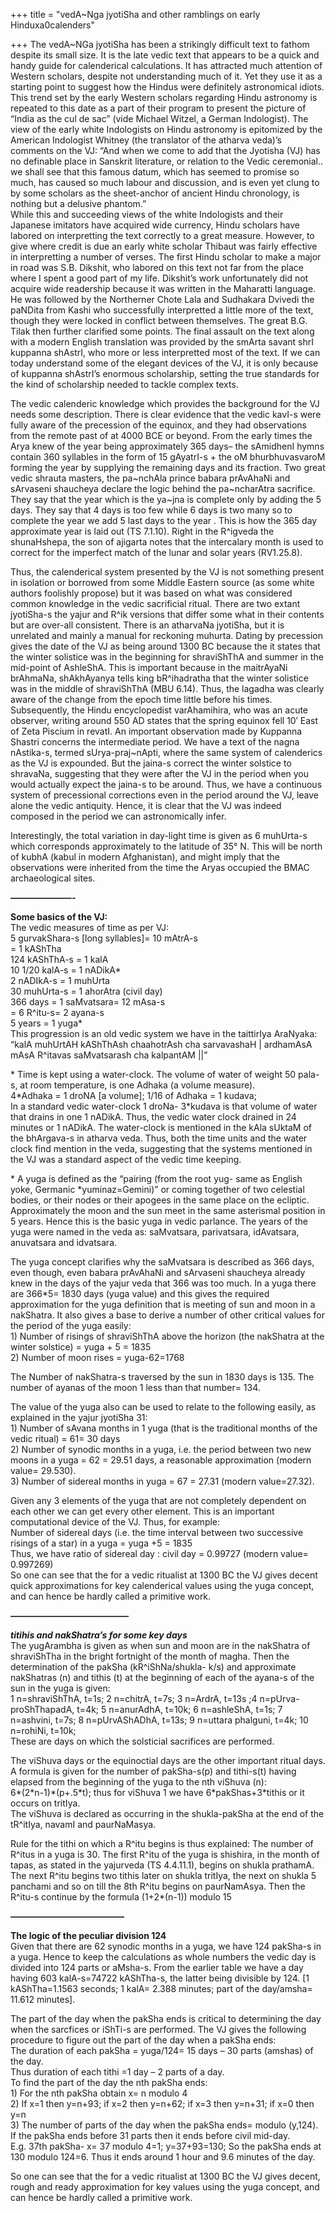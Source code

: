 +++
title = "vedA~Nga jyotiSha and other ramblings on early Hinduxa0calenders"

+++
The vedA\~NGa jyotiSha has been a strikingly difficult text to fathom
despite its small size. It is the late vedic text that appears to be a
quick and handy guide for calenderical calculations. It has attracted
much attention of Western scholars, despite not understanding much of
it. Yet they use it as a starting point to suggest how the Hindus were
definitely astronomical idiots. This trend set by the early Western
scholars regarding Hindu astronomy is repeated to this date as a part of
their program to present the picture of “India as the cul de sac” (vide
Michael Witzel, a German Indologist). The view of the early white
Indologists on Hindu astronomy is epitomized by the American Indologist
Whitney (the translator of the atharva veda)’s comments on the VJ: “And
when we come to add that the Jyotisha (VJ) has no definable place in
Sanskrit literature, or relation to the Vedic ceremonial.. we shall see
that this famous datum, which has seemed to promise so much, has caused
so much labour and discussion, and is even yet clung to by some scholars
as the sheet-anchor of ancient Hindu chronology, is nothing but a
delusive phantom.”  
While this and succeeding views of the white Indologists and their
Japanese imitators have acquired wide currency, Hindu scholars have
labored on interpretting the text correctly to a great measure. However,
to give where credit is due an early white scholar Thibaut was fairly
effective in interpretting a number of verses. The first Hindu scholar
to make a major in road was S.B. Dikshit, who labored on this text not
far from the place where I spent a good part of my life. Dikshit’s work
unfortunately did not acquire wide readership because it was written in
the Maharatti language. He was followed by the Northerner Chote Lala and
Sudhakara Dvivedi the paNDita from Kashi who successfully interpretted a
little more of the text, though they were locked in conflict between
themselves. The great B.G. Tilak then further clarified some points. The
final assault on the text along with a modern English translation was
provided by the smArta savant shrI kuppanna shAstrI, who more or less
interpretted most of the text. If we can today understand some of the
elegant devices of the VJ, it is only because of kuppanna shAstrI’s
enormous scholarship, setting the true standards for the kind of
scholarship needed to tackle complex texts.

The vedic calenderic knowledge which provides the background for the VJ
needs some description. There is clear evidence that the vedic kavI-s
were fully aware of the precession of the equinox, and they had
observations from the remote past of at 4000 BCE or beyond. From the
early times the Arya knew of the year being approximately 365 days– the
sAmidhenI hymns contain 360 syllables in the form of 15 gAyatrI-s + the
oM bhurbhuvasvaroM forming the year by supplying the remaining days and
its fraction. Two great vedic shrauta masters, the pa\~nchAla prince
babara prAvAhaNi and sArvaseni shaucheya declare the logic behind the
pa\~ncharAtra sacrifice. They say that the year which is the ya\~jna is
complete only by adding the 5 days. They say that 4 days is too few
while 6 days is two many so to complete the year we add 5 last days to
the year . This is how the 365 day approximate year is laid out (TS
7.1.10). Right in the R^igveda the shunaHshepa, the son of ajigarta
notes that the intercalary month is used to correct for the imperfect
match of the lunar and solar years (RV1.25.8).

Thus, the calenderical system presented by the VJ is not something
present in isolation or borrowed from some Middle Eastern source (as
some white authors foolishly propose) but it was based on what was
considered common knowledge in the vedic sacrificial ritual. There are
two extant jyotiSha-s the yajur and R^ik versions that differ some what
in their contents but are over-all consistent. There is an atharvaNa
jyotiSha, but it is unrelated and mainly a manual for reckoning muhurta.
Dating by precession gives the date of the VJ as being around 1300 BC
because the it states that the winter solistice was in the beginning for
shraviShThA and summer in the mid-point of AshleShA. This is important
because in the maitrAyaNi brAhmaNa, shAkhAyanya tells king bR^ihadratha
that the winter solistice was in the middle of shraviShThA (MBU 6.14).
Thus, the lagadha was clearly aware of the change from the epoch time
little before his times. Subsequently, the Hindu encyclopedist
varAhamihira, who was an acute observer, writing around 550 AD states
that the spring equinox fell 10′ East of Zeta Piscium in revatI. An
important observation made by Kuppanna Shastri concerns the intermediate
period. We have a text of the nagna nAstika-s, termed sUrya-praj\~nApti,
where the same system of calenderics as the VJ is expounded. But the
jaina-s correct the winter solstice to shravaNa, suggesting that they
were after the VJ in the period when you would actually expect the
jaina-s to be around. Thus, we have a continuous system of precessional
corrections even in the period around the VJ, leave alone the vedic
antiquity. Hence, it is clear that the VJ was indeed composed in the
period we can astronomically infer.

Interestingly, the total variation in day-light time is given as 6
muhUrta-s which corresponds approximately to the latitude of 35° N. This
will be north of kubhA (kabul in modern Afghanistan), and might imply
that the observations were inherited from the time the Aryas occupied
the BMAC archaeological sites.

**———————-**

**Some basics of the VJ:**  
The vedic measures of time as per VJ:  
5 gurvakShara-s \[long syllables\]= 10 mAtrA-s  
\=  1 kAShTha  
124 kAShThA-s = 1 kalA  
10 1/20 kalA-s = 1 nADikA\*  
2 nADIkA-s = 1 muhUrta  
30 muhUrta-s = 1 ahorAtra (civil day)  
366 days = 1 saMvatsara= 12 mAsa-s  
\= 6 R^itu-s= 2 ayana-s  
5 years  =  1 yuga\*  
This progression is an old vedic system we have in the taittirIya
AraNyaka: “kalA muhUrtAH kAShThAsh chaahotrAsh cha sarvavashaH |
ardhamAsA mAsA R^itavas saMvatsarash cha kalpantAM ||”

\* Time is kept using a water-clock. The volume of water of weight 50
pala-s, at room temperature, is one Adhaka (a volume measure).  
4\*Adhaka = 1 droNA \[a volume\]; 1/16 of Adhaka = 1 kudava;  
In a standard vedic water-clock 1 droNa- 3\*kudava is that volume of
water that drains in one 1 nADikA. Thus, the vedic water clock drained
in 24 minutes or 1 nADikA. The water-clock is mentioned in the kAla
sUktaM of the bhArgava-s in atharva veda. Thus, both the time units and
the water clock find mention in the veda, suggesting that the systems
mentioned in the VJ was a standard aspect of the vedic time keeping.

\* A yuga is defined as the “pairing (from the root yug- same as English
yoke, Germanic \*yuminaz=Gemini)” or coming together of two celestial
bodies, or their nodes or their apogees in the same place on the
ecliptic. Approximately the moon and the sun meet in the same asterismal
position in 5 years. Hence this is the basic yuga in vedic parlance. The
years of the yuga were named in the veda as: saMvatsara, parivatsara,
idAvatsara, anuvatsara and idvatsara.

The yuga concept clarifies why the saMvatsara is described as 366 days,
even though, even babara prAvAhaNi and sArvaseni shaucheya already knew
in the days of the yajur veda that 366 was too much. In a yuga there are
366\*5= 1830 days (yuga value) and this gives the required approximation
for the yuga definition that is meeting of sun and moon in a nakShatra.
It also gives a base to derive a number of other critical values for the
period of the yuga easily:  
1\) Number of risings of shraviShThA above the horizon (the nakShatra at
the winter solstice) = yuga + 5 = 1835  
2\) Number of moon rises = yuga-62=1768

The Number of nakShatra-s traversed by the sun in 1830 days is 135. The
number of ayanas of the moon 1 less than that number= 134.

The value of the yuga also can be used to relate to the following
easily, as explained in the yajur jyotiSha 31:  
1\) Number of sAvana months in 1 yuga (that is the traditional months of
the vedic ritual) = 61= 30 days  
2\) Number of synodic months in a yuga, i.e. the period between two new
moons in a yuga = 62 = 29.51 days, a reasonable approximation (modern
value= 29.530).  
3\) Number of sidereal months in yuga = 67 = 27.31 (modern value=27.32).

Given any 3 elements of the yuga that are not completely dependent on
each other we can get every other element. This is an important
computational device of the VJ. Thus, for example:  
Number of sidereal days (i.e. the time interval between two successive
risings of a star) in a yuga = yuga +5 = 1835  
Thus, we have ratio of sidereal day : civil day = 0.99727 (modern value=
0.997269)  
So one can see that the for a vedic ritualist at 1300 BC the VJ gives
decent quick approximations for key calenderical values using the yuga
concept, and can hence be hardly called a primitive work.

***—————————————–***

***titihis and nakShatra’s for some key days***  
The yugArambha is given as when sun and moon are in the nakShatra of
shraviShTha in the bright fortnight of the month of magha. Then the
determination of the pakSha (kR^iShNa/shukla- k/s) and approximate
nakShatras (n) and tithis (t) at the beginning of each of the ayana-s of
the sun in the yuga is given:  
1 n=shraviShThA, t=1s; 2 n=chitrA, t=7s; 3 n=ArdrA, t=13s ;4
n=pUrva-proShThapadA, t=4k; 5 n=anurAdhA, t=10k; 6 n=ashleShA, t=1s; 7
n=ashvini, t=7s; 8 n=pUrvAShADhA, t=13s; 9 n=uttara phalguni, t=4k; 10
n=rohiNi, t=10k;  
These are days on which the solsticial sacrifices are performed.

The viShuva days or the equinoctial days are the other important ritual
days. A formula is given for the number of pakSha-s(p) and tithi-s(t)
having elapsed from the beginning of the yuga to the nth viShuva (n):  
6\*(2\*n-1)\*(p+.5\*t); thus for viShuva 1 we have 6\*pakShas+3\*tithis
or it occurs on tritIya.  
The viShuva is declared as occurring in the shukla-pakSha at the end of
the tR^itIya, navamI and paurNaMasya.

Rule for the tithi on which a R^itu begins is thus explained: The number
of R^itus in a yuga is 30. The first R^itu of the yuga is shishira, in
the month of tapas, as stated in the yajurveda (TS 4.4.11.1), begins on
shukla prathamA. The next R^itu begins two tithis later on shukla
tritIya, the next on shukla 5 panchami and so on till the 8th R^itu
begins on paurNamAsya. Then the R^itu-s continue by the formula
(1+2\*(n-1)) modulo 15

**—————————————**

**The logic of the peculiar division 124**  
Given that there are 62 synodic months in a yuga, we have 124 pakSha-s
in a yuga. Hence to keep the calculations as whole numbers the vedic day
is divided into 124 parts or aMsha-s. From the earlier table we have a
day having 603 kalA-s=74722 kAShTha-s, the latter being divisible by
124. \[1 kAShTha=1.1563 seconds; 1 kalA= 2.388 minutes; part of the
day/amsha= 11.612 minutes\].

The part of the day when the pakSha ends is critical to determining the
day when the sarcfices or iShTi-s are performed. The VJ gives the
following procedure to figure out the part of the day when a pakSha
ends:  
The duration of each pakSha = yuga/124= 15 days – 30 parts (amshas) of
the day.  
Thus duration of each tithi =1 day – 2 parts of a day.  
To find the part of the day the nth pakSha ends:  
1\) For the nth pakSha obtain x= n modulo 4  
2\) If x=1 then y=n+93; if x=2 then y=n+62; if x=3 then y=n+31; if x=0
then y=n  
3\) The number of parts of the day when the pakSha ends= modulo
(y,124).  
If the pakSha ends before 31 parts then it ends before civil mid-day.  
E.g. 37th pakSha- x= 37 modulo 4=1; y=37+93=130; So the pakSha ends at
130 modulo 124=6. Thus it ends around 1 hour and 9.6 minutes of the day.

So one can see that the for a vedic ritualist at 1300 BC the VJ gives
decent, rough and ready approximation for key values using the yuga
concept, and can hence be hardly called a primitive work.
